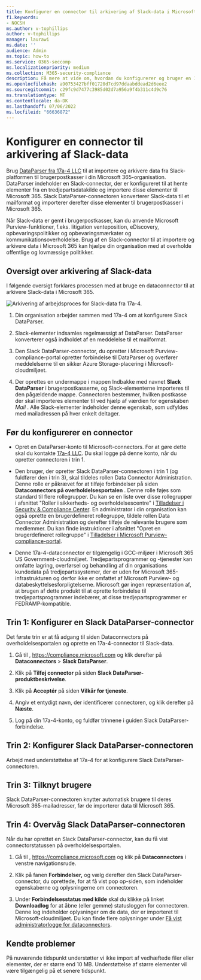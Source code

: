 ```yaml
---
title: Konfigurer en connector til arkivering af Slack-data i Microsoft 365
f1.keywords:
- NOCSH
ms.author: v-tophillips
author: v-tophillips
manager: laurawi
ms.date: ''
audience: Admin
ms.topic: how-to
ms.service: O365-seccomp
ms.localizationpriority: medium
ms.collection: M365-security-compliance
description: Få mere at vide om, hvordan du konfigurerer og bruger en 17a-4 Slack DataParser-connector til at importere og arkivere Slack-data i Microsoft 365.
ms.openlocfilehash: a90753427bff01720d7cd97ddaabddead2d6eee2
ms.sourcegitcommit: c29fc9d7477c3985d02d7a956a9f4b311c4d9c76
ms.translationtype: MT
ms.contentlocale: da-DK
ms.lasthandoff: 07/06/2022
ms.locfileid: "66636872"
---
```

# <a name="set-up-a-connector-to-archive-slack-data"></a>Konfigurer en connector til arkivering af Slack-data

Brug [DataParser fra 17a-4 LLC](https://www.17a-4.com/slack-dataparser/) til at importere og arkivere data fra Slack-platformen til brugerpostkasser i din Microsoft 365-organisation. DataParser indeholder en Slack-connector, der er konfigureret til at hente elementer fra en tredjepartsdatakilde og importere disse elementer til Microsoft 365. Slack DataParser-connectoren konverterer Slack-data til et mailformat og importerer derefter disse elementer til brugerpostkasser i Microsoft 365.

Når Slack-data er gemt i brugerpostkasser, kan du anvende Microsoft Purview-funktioner, f.eks. litigation venteposition, eDiscovery, opbevaringspolitikker og opbevaringsmærkater og kommunikationsoverholdelse. Brug af en Slack-connector til at importere og arkivere data i Microsoft 365 kan hjælpe din organisation med at overholde offentlige og lovmæssige politikker.

## <a name="overview-of-archiving-slack-data"></a>Oversigt over arkivering af Slack-data

I følgende oversigt forklares processen med at bruge en dataconnector til at arkivere Slack-data i Microsoft 365.

![Arkivering af arbejdsproces for Slack-data fra 17a-4.](../media/SlackDataParserConnectorWorkflow.png)

1. Din organisation arbejder sammen med 17a-4 om at konfigurere Slack DataParser.

2. Slack-elementer indsamles regelmæssigt af DataParser. DataParser konverterer også indholdet af en meddelelse til et mailformat.

3. Den Slack DataParser-connector, du opretter i Microsoft Purview-compliance-portal opretter forbindelse til DataParser og overfører meddelelserne til en sikker Azure Storage-placering i Microsoft-cloudmiljøet.

4. Der oprettes en undermappe i mappen Indbakke med navnet **Slack DataParser** i brugerpostkasserne, og Slack-elementerne importeres til den pågældende mappe. Connectoren bestemmer, hvilken postkasse der skal importeres elementer til ved hjælp af værdien for egenskaben *Mail* . Alle Slack-elementer indeholder denne egenskab, som udfyldes med mailadressen på hver enkelt deltager.

## <a name="before-you-set-up-a-connector"></a>Før du konfigurerer en connector

- Opret en DataParser-konto til Microsoft-connectors. For at gøre dette skal du kontakte [17a-4 LLC](https://www.17a-4.com/contact/). Du skal logge på denne konto, når du opretter connectoren i trin 1.

- Den bruger, der opretter Slack DataParser-connectoren i trin 1 (og fuldfører den i trin 3), skal tildeles rollen Data Connector Administration. Denne rolle er påkrævet for at tilføje forbindelser på siden **Dataconnectors på overholdelsesportalen** . Denne rolle føjes som standard til flere rollegrupper. Du kan se en liste over disse rollegrupper i afsnittet "Roller i sikkerheds- og overholdelsescentre" i [Tilladelser i Security & Compliance Center](../security/office-365-security/permissions-in-the-security-and-compliance-center.md#roles-in-the-security--compliance-center). En administrator i din organisation kan også oprette en brugerdefineret rollegruppe, tildele rollen Data Connector Administration og derefter tilføje de relevante brugere som medlemmer. Du kan finde instruktioner i afsnittet "Opret en brugerdefineret rollegruppe" i [Tilladelser i Microsoft Purview-compliance-portal](microsoft-365-compliance-center-permissions.md#create-a-custom-role-group).

- Denne 17a-4-dataconnector er tilgængelig i GCC-miljøer i Microsoft 365 US Government-cloudmiljøet. Tredjepartsprogrammer og -tjenester kan omfatte lagring, overførsel og behandling af din organisations kundedata på tredjepartssystemer, der er uden for Microsoft 365-infrastrukturen og derfor ikke er omfattet af Microsoft Purview- og databeskyttelsesforpligtelserne. Microsoft gør ingen repræsentation af, at brugen af dette produkt til at oprette forbindelse til tredjepartsprogrammer indebærer, at disse tredjepartsprogrammer er FEDRAMP-kompatible.

## <a name="step-1-set-up-a-slack-dataparser-connector"></a>Trin 1: Konfigurer en Slack DataParser-connector

Det første trin er at få adgang til siden Dataconnectors på overholdelsesportalen og oprette en 17a-4-connector til Slack-data.

1. Gå til , <https://compliance.microsoft.com> og klik derefter på **Dataconnectors** > **Slack DataParser**.

2. Klik på **Tilføj connector** på siden **Slack DataParser-produktbeskrivelse**.

3. Klik på **Acceptér** på siden **Vilkår for tjeneste**.

4. Angiv et entydigt navn, der identificerer connectoren, og klik derefter på **Næste**.

5. Log på din 17a-4-konto, og fuldfør trinnene i guiden Slack DataParser-forbindelse.

## <a name="step-2-configure-the-slack-dataparser-connector"></a>Trin 2: Konfigurer Slack DataParser-connectoren

Arbejd med understøttelse af 17a-4 for at konfigurere Slack DataParser-connectoren.

## <a name="step-3-map-users"></a>Trin 3: Tilknyt brugere

Slack DataParser-connectoren knytter automatisk brugere til deres Microsoft 365-mailadresser, før de importerer data til Microsoft 365.

## <a name="step-4-monitor-the-slack-dataparser-connector"></a>Trin 4: Overvåg Slack DataParser-connectoren

Når du har oprettet en Slack DataParser-connector, kan du få vist connectorstatussen på overholdelsesportalen.

1. Gå til , <https://compliance.microsoft.com> og klik på **Dataconnectors** i venstre navigationsrude.

2. Klik på fanen **Forbindelser,** og vælg derefter den Slack DataParser-connector, du oprettede, for at få vist pop op-siden, som indeholder egenskaberne og oplysningerne om connectoren.

3. Under **Forbindelsesstatus med kilde** skal du klikke på linket **Downloadlog** for at åbne (eller gemme) statusloggen for connectoren. Denne log indeholder oplysninger om de data, der er importeret til Microsoft-cloudmiljøet. Du kan finde flere oplysninger under [Få vist administratorlogge for dataconnectors](data-connector-admin-logs.md).

## <a name="known-issues"></a>Kendte problemer

På nuværende tidspunkt understøtter vi ikke import af vedhæftede filer eller elementer, der er større end 10 MB. Understøttelse af større elementer vil være tilgængelig på et senere tidspunkt.
